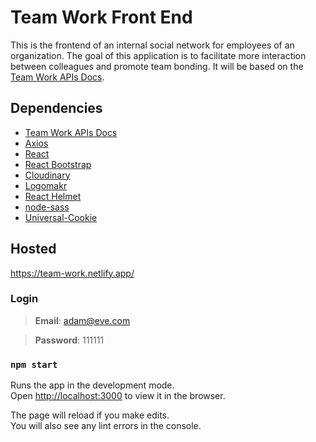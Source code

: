 # Team Work Front End
This is the frontend of an internal social network for employees of an organization. The goal of this application is to facilitate more interaction between colleagues and promote team bonding. It will be based on the [Team Work APIs Docs](https://github.com/EBEREGIT/team-work-APIs).

## Dependencies
* [Team Work APIs Docs](https://documenter.getpostman.com/view/11502999/Szt8dpXa?version=latest#22d34824-5f1b-44da-8e6c-b692c6c5e72d)
* [Axios](https://www.npmjs.com/package/axios)
* [React](https://reactjs.org/)
* [React Bootstrap](https://react-bootstrap.netlify.com/)
* [Cloudinary](https://cloudinary.com/)
* [Logomakr](https://logomakr.com/)
* [React Helmet](https://www.npmjs.com/package/react-helmet)
* [node-sass](https://www.npmjs.com/package/node-sass)
* [Universal-Cookie](https://www.npmjs.com/package/universal-cookie)

## Hosted
https://team-work.netlify.app/

### Login
> **Email**: adam@eve.com

> **Password**: 111111

### `npm start`
Runs the app in the development mode.<br />
Open [http://localhost:3000](http://localhost:3000) to view it in the browser.

The page will reload if you make edits.<br />
You will also see any lint errors in the console.

